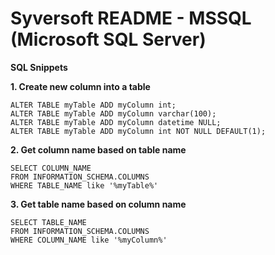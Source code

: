 # Syversoft README - MSSQL (Microsoft SQL Server)

**SQL Snippets**

**1. Create new column into a table**
```
ALTER TABLE myTable ADD myColumn int;
ALTER TABLE myTable ADD myColumn varchar(100);
ALTER TABLE myTable ADD myColumn datetime NULL;
ALTER TABLE myTable ADD myColumn int NOT NULL DEFAULT(1);
```
**2. Get column name based on table name**
```
SELECT COLUMN_NAME
FROM INFORMATION_SCHEMA.COLUMNS
WHERE TABLE_NAME like '%myTable%'
```
**3. Get table name based on column name**
```
SELECT TABLE_NAME
FROM INFORMATION_SCHEMA.COLUMNS
WHERE COLUMN_NAME like '%myColumn%'
```
